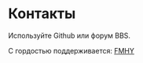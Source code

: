 # Контакты

Используйте Github или форум BBS.

С гордостью поддерживается: [FMHY](https://fmhy.net)
